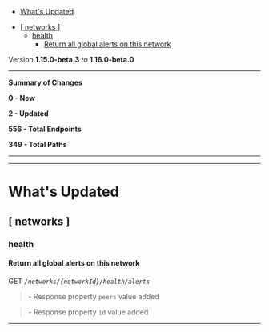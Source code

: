  - [What's Updated](#whats-updated)
  * [\[ networks \]](#-networks-)
    + [health](#health)
      - [Return all global alerts on this network](#return-all-global-alerts-on-this-network)
 
Version **1.15.0-beta.3** _to_ **1.16.0-beta.0**

* * *

**Summary of Changes**

**0 - New**

**2 - Updated**

**556 - Total Endpoints**

**349 - Total Paths**

* * *

* * *

What's Updated
==============

\[ networks \]
--------------

### health

#### Return all global alerts on this network

GET _`/networks/{networkId}/health/alerts`_

> \- Response property `peers` value added

> \- Response property `id` value added

* * *